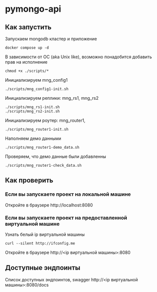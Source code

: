 # pymongo-api

## Как запустить

Запускаем mongodb кластер и приложение

```shell
docker compose up -d
```

В зависимости от ОС (aka Unix like), возможно понадобится добавить прав на исполнение
```shell
chmod +x ./scripts/*
```
Инициализируем mng_config1
```shell
./scripts/mng_config1-init.sh
```

Инициализируем реплики: mng_rs1, mng_rs2
```shell
./scripts/mng_rs1-init.sh
./scripts/mng_rs2-init.sh
```

Инициализируем роутер: mng_router1,
```shell
./scripts/mng_router1-init.sh
```

Наполняем демо данными
```shell
./scripts/mng_router1-demo_data.sh
```

Проверяем, что демо данные были добавленны
```shell
./scripts/mng_router1-check_data.sh
```

## Как проверить

### Если вы запускаете проект на локальной машине

Откройте в браузере http://localhost:8080

### Если вы запускаете проект на предоставленной виртуальной машине

Узнать белый ip виртуальной машины

```shell
curl --silent http://ifconfig.me
```

Откройте в браузере http://<ip виртуальной машины>:8080

## Доступные эндпоинты

Список доступных эндпоинтов, swagger http://<ip виртуальной машины>:8080/docs